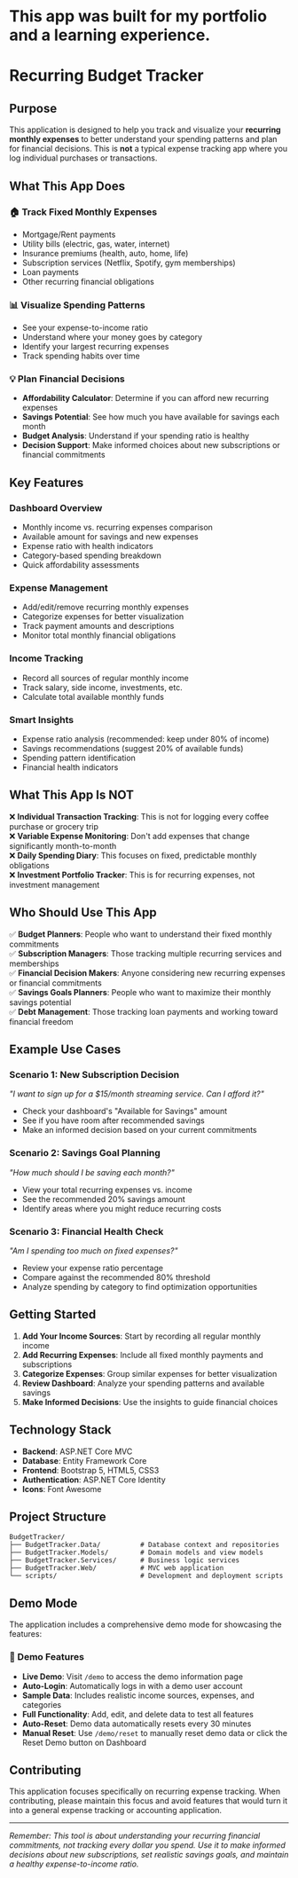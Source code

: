 # This app was built for my portfolio and a learning experience.
# Recurring Budget Tracker


## Purpose

This application is designed to help you track and visualize your **recurring monthly expenses** to better understand your spending patterns and plan for financial decisions. This is **not** a typical expense tracking app where you log individual purchases or transactions.

## What This App Does

### 🏠 Track Fixed Monthly Expenses
- Mortgage/Rent payments
- Utility bills (electric, gas, water, internet)
- Insurance premiums (health, auto, home, life)
- Subscription services (Netflix, Spotify, gym memberships)
- Loan payments
- Other recurring financial obligations

### 📊 Visualize Spending Patterns
- See your expense-to-income ratio
- Understand where your money goes by category
- Identify your largest recurring expenses
- Track spending habits over time

### 💡 Plan Financial Decisions
- **Affordability Calculator**: Determine if you can afford new recurring expenses
- **Savings Potential**: See how much you have available for savings each month
- **Budget Analysis**: Understand if your spending ratio is healthy
- **Decision Support**: Make informed choices about new subscriptions or financial commitments

## Key Features

### Dashboard Overview
- Monthly income vs. recurring expenses comparison
- Available amount for savings and new expenses
- Expense ratio with health indicators
- Category-based spending breakdown
- Quick affordability assessments

### Expense Management
- Add/edit/remove recurring monthly expenses
- Categorize expenses for better visualization
- Track payment amounts and descriptions
- Monitor total monthly financial obligations

### Income Tracking
- Record all sources of regular monthly income
- Track salary, side income, investments, etc.
- Calculate total available monthly funds

### Smart Insights
- Expense ratio analysis (recommended: keep under 80% of income)
- Savings recommendations (suggest 20% of available funds)
- Spending pattern identification
- Financial health indicators

## What This App Is NOT

❌ **Individual Transaction Tracking**: This is not for logging every coffee purchase or grocery trip  
❌ **Variable Expense Monitoring**: Don't add expenses that change significantly month-to-month  
❌ **Daily Spending Diary**: This focuses on fixed, predictable monthly obligations  
❌ **Investment Portfolio Tracker**: This is for recurring expenses, not investment management  

## Who Should Use This App

✅ **Budget Planners**: People who want to understand their fixed monthly commitments  
✅ **Subscription Managers**: Those tracking multiple recurring services and memberships  
✅ **Financial Decision Makers**: Anyone considering new recurring expenses or financial commitments  
✅ **Savings Goals Planners**: People who want to maximize their monthly savings potential  
✅ **Debt Management**: Those tracking loan payments and working toward financial freedom  

## Example Use Cases

### Scenario 1: New Subscription Decision
*"I want to sign up for a $15/month streaming service. Can I afford it?"*
- Check your dashboard's "Available for Savings" amount
- See if you have room after recommended savings
- Make an informed decision based on your current commitments

### Scenario 2: Savings Goal Planning
*"How much should I be saving each month?"*
- View your total recurring expenses vs. income
- See the recommended 20% savings amount
- Identify areas where you might reduce recurring costs

### Scenario 3: Financial Health Check
*"Am I spending too much on fixed expenses?"*
- Review your expense ratio percentage
- Compare against the recommended 80% threshold
- Analyze spending by category to find optimization opportunities

## Getting Started

1. **Add Your Income Sources**: Start by recording all regular monthly income
2. **Add Recurring Expenses**: Include all fixed monthly payments and subscriptions
3. **Categorize Expenses**: Group similar expenses for better visualization
4. **Review Dashboard**: Analyze your spending patterns and available savings
5. **Make Informed Decisions**: Use the insights to guide financial choices

## Technology Stack

- **Backend**: ASP.NET Core MVC
- **Database**: Entity Framework Core
- **Frontend**: Bootstrap 5, HTML5, CSS3
- **Authentication**: ASP.NET Core Identity
- **Icons**: Font Awesome

## Project Structure

```
BudgetTracker/
├── BudgetTracker.Data/          # Database context and repositories
├── BudgetTracker.Models/        # Domain models and view models
├── BudgetTracker.Services/      # Business logic services
├── BudgetTracker.Web/           # MVC web application
└── scripts/                     # Development and deployment scripts
```

## Demo Mode

The application includes a comprehensive demo mode for showcasing the features:

### 🎯 Demo Features
- **Live Demo**: Visit `/demo` to access the demo information page
- **Auto-Login**: Automatically logs in with a demo user account
- **Sample Data**: Includes realistic income sources, expenses, and categories
- **Full Functionality**: Add, edit, and delete data to test all features
- **Auto-Reset**: Demo data automatically resets every 30 minutes
- **Manual Reset**: Use `/demo/reset` to manually reset demo data or click the Reset Demo button on Dashboard


## Contributing

This application focuses specifically on recurring expense tracking. When contributing, please maintain this focus and avoid features that would turn it into a general expense tracking or accounting application.

---

*Remember: This tool is about understanding your recurring financial commitments, not tracking every dollar you spend. Use it to make informed decisions about new subscriptions, set realistic savings goals, and maintain a healthy expense-to-income ratio.*
